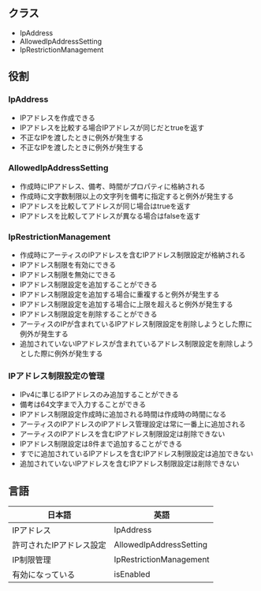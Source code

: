 ## クラス
- IpAddress
- AllowedIpAddressSetting
- IpRestrictionManagement

## 役割
### IpAddress
 - IPアドレスを作成できる  
 - IPアドレスを比較する場合IPアドレスが同じだとtrueを返す  
 - 不正なIPを渡したときに例外が発生する  
 - 不正なIPを渡したときに例外が発生する 

 ### AllowedIpAddressSetting

- 作成時にIPアドレス、備考、時間がプロパティに格納される  
- 作成時に文字数制限以上の文字列を備考に指定すると例外が発生する  
- IPアドレスを比較してアドレスが同じ場合はtrueを返す  
- IPアドレスを比較してアドレスが異なる場合はfalseを返す  

### IpRestrictionManagement

- 作成時にアーティスのIPアドレスを含むIPアドレス制限設定が格納される  
- IPアドレス制限を有効にできる  
- IPアドレス制限を無効にできる  
- IPアドレス制限設定を追加することができる  
- IPアドレス制限設定を追加する場合に重複すると例外が発生する  
- IPアドレス制限設定を追加する場合に上限を超えると例外が発生する  
- IPアドレス制限設定を削除することができる  
- アーティスのIPが含まれているIPアドレス制限設定を削除しようとした際に例外が発生する  
-  追加されていないIPアドレスが含まれているアドレス制限設定を削除しようとした際に例外が発生する

### IPアドレス制限設定の管理
- IPv4に準じるIPアドレスのみ追加することができる  
- 備考は64文字まで入力することができる  
- IPアドレス制限設定作成時に追加される時間は作成時の時間になる  
- アーティスのIPアドレスのIPアドレス管理設定は常に一番上に追加される  
- アーティスのIPアドレスを含むIPアドレス制限設定は削除できない  
- IPアドレス制限設定は8件まで追加することができる  
- すでに追加されているIPアドレスを含むIPアドレス制限設定は追加できない  
- 追加されていないIPアドレスを含むIPアドレス制限設定は削除できない

## 言語
|日本語|英語|  
|-----|-----|  
|IPアドレス|IpAddress|
|許可されたIPアドレス設定|AllowedIpAddressSetting|  
|IP制限管理|IpRestrictionManagement|
|有効になっている|isEnabled|


